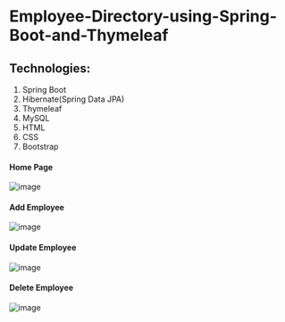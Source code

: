 # Employee-Directory-using-Spring-Boot-and-Thymeleaf

## Technologies:

1. Spring Boot 
2. Hibernate(Spring Data JPA) 
3. Thymeleaf
4. MySQL
5. HTML
6. CSS
7. Bootstrap

#### Home Page
![image](https://user-images.githubusercontent.com/71131714/235228663-13fb406c-90f0-4a51-83d7-b49ecdb757d2.png)

#### Add Employee
![image](https://user-images.githubusercontent.com/71131714/235228832-ebe6a7e1-11c1-41c0-a296-9ba19ad69ba7.png)

#### Update Employee
![image](https://user-images.githubusercontent.com/71131714/235229092-12c772e9-f628-4ffb-a629-4f9ea4da021d.png)


#### Delete Employee
![image](https://user-images.githubusercontent.com/71131714/235228969-ce318204-6d04-464f-906e-09b8eb86d33c.png)
